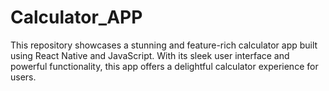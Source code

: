 # Calculator_APP
This repository showcases a stunning and feature-rich calculator app built using React Native and JavaScript. With its sleek user interface and powerful functionality, this app offers a delightful calculator experience for users.
